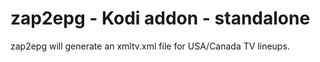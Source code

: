 # zap2epg - Kodi addon - standalone

zap2epg will generate an xmltv.xml file for USA/Canada TV lineups.
